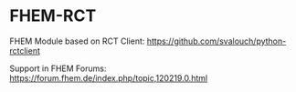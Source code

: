 # FHEM-RCT

FHEM Module based on RCT Client: https://github.com/svalouch/python-rctclient

Support in FHEM Forums: https://forum.fhem.de/index.php/topic,120219.0.html

